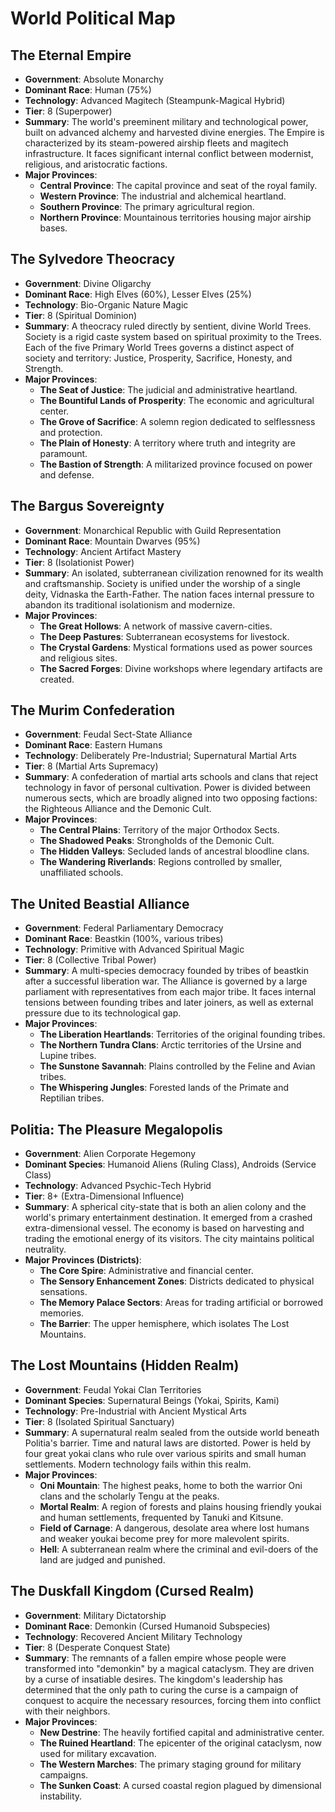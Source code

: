 # World Political Map

## The Eternal Empire
- **Government**: Absolute Monarchy
- **Dominant Race**: Human (75%)
- **Technology**: Advanced Magitech (Steampunk-Magical Hybrid)
- **Tier**: 8 (Superpower)
- **Summary**: The world's preeminent military and technological power, built on advanced alchemy and harvested divine energies. The Empire is characterized by its steam-powered airship fleets and magitech infrastructure. It faces significant internal conflict between modernist, religious, and aristocratic factions.
- **Major Provinces**:
    - **Central Province**: The capital province and seat of the royal family.
    - **Western Province**: The industrial and alchemical heartland.
    - **Southern Province**: The primary agricultural region.
    - **Northern Province**: Mountainous territories housing major airship bases.

## The Sylvedore Theocracy
- **Government**: Divine Oligarchy
- **Dominant Race**: High Elves (60%), Lesser Elves (25%)
- **Technology**: Bio-Organic Nature Magic
- **Tier**: 8 (Spiritual Dominion)
- **Summary**: A theocracy ruled directly by sentient, divine World Trees. Society is a rigid caste system based on spiritual proximity to the Trees. Each of the five Primary World Trees governs a distinct aspect of society and territory: Justice, Prosperity, Sacrifice, Honesty, and Strength.
- **Major Provinces**:
    - **The Seat of Justice**: The judicial and administrative heartland.
    - **The Bountiful Lands of Prosperity**: The economic and agricultural center.
    - **The Grove of Sacrifice**: A solemn region dedicated to selflessness and protection.
    - **The Plain of Honesty**: A territory where truth and integrity are paramount.
    - **The Bastion of Strength**: A militarized province focused on power and defense.

## The Bargus Sovereignty
- **Government**: Monarchical Republic with Guild Representation
- **Dominant Race**: Mountain Dwarves (95%)
- **Technology**: Ancient Artifact Mastery
- **Tier**: 8 (Isolationist Power)
- **Summary**: An isolated, subterranean civilization renowned for its wealth and craftsmanship. Society is unified under the worship of a single deity, Vidnaska the Earth-Father. The nation faces internal pressure to abandon its traditional isolationism and modernize.
- **Major Provinces**:
    - **The Great Hollows**: A network of massive cavern-cities.
    - **The Deep Pastures**: Subterranean ecosystems for livestock.
    - **The Crystal Gardens**: Mystical formations used as power sources and religious sites.
    - **The Sacred Forges**: Divine workshops where legendary artifacts are created.

## The Murim Confederation
- **Government**: Feudal Sect-State Alliance
- **Dominant Race**: Eastern Humans
- **Technology**: Deliberately Pre-Industrial; Supernatural Martial Arts
- **Tier**: 8 (Martial Arts Supremacy)
- **Summary**: A confederation of martial arts schools and clans that reject technology in favor of personal cultivation. Power is divided between numerous sects, which are broadly aligned into two opposing factions: the Righteous Alliance and the Demonic Cult.
- **Major Provinces**:
    - **The Central Plains**: Territory of the major Orthodox Sects.
    - **The Shadowed Peaks**: Strongholds of the Demonic Cult.
    - **The Hidden Valleys**: Secluded lands of ancestral bloodline clans.
    - **The Wandering Riverlands**: Regions controlled by smaller, unaffiliated schools.

## The United Beastial Alliance
- **Government**: Federal Parliamentary Democracy
- **Dominant Race**: Beastkin (100%, various tribes)
- **Technology**: Primitive with Advanced Spiritual Magic
- **Tier**: 8 (Collective Tribal Power)
- **Summary**: A multi-species democracy founded by tribes of beastkin after a successful liberation war. The Alliance is governed by a large parliament with representatives from each major tribe. It faces internal tensions between founding tribes and later joiners, as well as external pressure due to its technological gap.
- **Major Provinces**:
    - **The Liberation Heartlands**: Territories of the original founding tribes.
    - **The Northern Tundra Clans**: Arctic territories of the Ursine and Lupine tribes.
    - **The Sunstone Savannah**: Plains controlled by the Feline and Avian tribes.
    - **The Whispering Jungles**: Forested lands of the Primate and Reptilian tribes.

## Politia: The Pleasure Megalopolis
- **Government**: Alien Corporate Hegemony
- **Dominant Species**: Humanoid Aliens (Ruling Class), Androids (Service Class)
- **Technology**: Advanced Psychic-Tech Hybrid
- **Tier**: 8+ (Extra-Dimensional Influence)
- **Summary**: A spherical city-state that is both an alien colony and the world's primary entertainment destination. It emerged from a crashed extra-dimensional vessel. The economy is based on harvesting and trading the emotional energy of its visitors. The city maintains political neutrality.
- **Major Provinces (Districts)**:
    - **The Core Spire**: Administrative and financial center.
    - **The Sensory Enhancement Zones**: Districts dedicated to physical sensations.
    - **The Memory Palace Sectors**: Areas for trading artificial or borrowed memories.
    - **The Barrier**: The upper hemisphere, which isolates The Lost Mountains.

## The Lost Mountains (Hidden Realm)
- **Government**: Feudal Yokai Clan Territories
- **Dominant Species**: Supernatural Beings (Yokai, Spirits, Kami)
- **Technology**: Pre-Industrial with Ancient Mystical Arts
- **Tier**: 8 (Isolated Spiritual Sanctuary)
- **Summary**: A supernatural realm sealed from the outside world beneath Politia's barrier. Time and natural laws are distorted. Power is held by four great yokai clans who rule over various spirits and small human settlements. Modern technology fails within this realm.
- **Major Provinces**:
    - **Oni Mountain**: The highest peaks, home to both the warrior Oni clans and the scholarly Tengu at the peaks.
    - **Mortal Realm**: A region of forests and plains housing friendly youkai and human settlements, frequented by Tanuki and Kitsune.
    - **Field of Carnage**: A dangerous, desolate area where lost humans and weaker youkai become prey for more malevolent spirits.
    - **Hell**: A subterranean realm where the criminal and evil-doers of the land are judged and punished.

## The Duskfall Kingdom (Cursed Realm)
- **Government**: Military Dictatorship
- **Dominant Race**: Demonkin (Cursed Humanoid Subspecies)
- **Technology**: Recovered Ancient Military Technology
- **Tier**: 8 (Desperate Conquest State)
- **Summary**: The remnants of a fallen empire whose people were transformed into "demonkin" by a magical cataclysm. They are driven by a curse of insatiable desires. The kingdom's leadership has determined that the only path to curing the curse is a campaign of conquest to acquire the necessary resources, forcing them into conflict with their neighbors.
- **Major Provinces**:
    - **New Destrine**: The heavily fortified capital and administrative center.
    - **The Ruined Heartland**: The epicenter of the original cataclysm, now used for military excavation.
    - **The Western Marches**: The primary staging ground for military campaigns.
    - **The Sunken Coast**: A cursed coastal region plagued by dimensional instability.